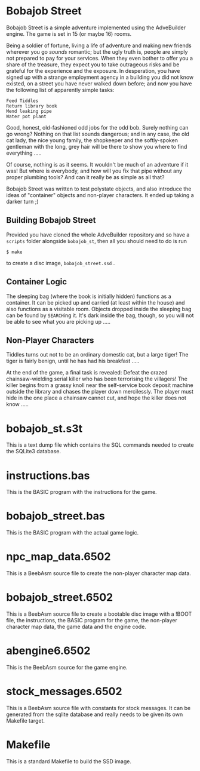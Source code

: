 # Bobajob Street

Bobajob Street is a simple adventure implemented using the AdveBuilder engine.  The game is set in 15 (or maybe 16) rooms.

Being a soldier of fortune, living a life of adventure and making new friends wherever you go _sounds_ romantic; but the ugly truth is, people are simply not prepared to pay for your services.  When they even bother to offer you a share of the treasure, they expect you to take outrageous risks and be grateful for the experience and the exposure.  In desperation, you have signed up with a strange employment agency in a building you did not know existed, on a street you have never walked down before; and now you have the following list of apparently simple tasks:
```
Feed Tiddles
Return library book
Mend leaking pipe
Water pot plant
```
Good, honest, old-fashioned odd jobs for the odd bob.  Surely nothing can go wrong?  Nothing on that list sounds dangerous; and in any case, the old cat lady, the nice young family, the shopkeeper and the softly-spoken gentleman with the long, grey hair will be there to show you where to find everything .....

Of course, nothing is as it seems.  It wouldn't be much of an adventure if it was!  But where is everybody, and how will you fix that pipe without any proper plumbing tools?  And can it really be as simple as all that?

Bobajob Street was written to test polystate objects, and also introduce the ideas of "container" objects and non-player characters.  It ended up taking a darker turn  ;)

## Building Bobajob Street

Provided you have cloned the whole AdveBuilder repository and so have a `scripts` folder alongside `bobajob_st`, then all you should need to do is run

```
$ make
```

to create a disc image, `bobajob_street.ssd` .  

## Container Logic

The sleeping bag  (where the book is initially hidden)  functions as a container.  It can be picked up and carried  (at least within the house)  and also functions as a visitable room.  Objects dropped inside the sleeping bag can be found by `SEARCH`ing it.  It's dark inside the bag, though, so you will not be able to see what you are picking up .....

## Non-Player Characters

Tiddles turns out not to be an ordinary domestic cat, but a large tiger!  The tiger is fairly benign, until he has had his breakfast .....

At the end of the game, a final task is revealed:  Defeat the crazed chainsaw-wielding serial killer who has been terrorising the villagers!  The killer begins from a grassy knoll near the self-service book deposit machine outside the library and chases the player down mercilessly.  The player must hide in the one place a chainsaw cannot cut, and hope the killer does not know .....

# bobajob_st.s3t

This is a text dump file which contains the SQL commands needed to create the SQLite3 database.

# instructions.bas

This is the BASIC program with the instructions for the game.

# bobajob_street.bas

This is the BASIC program with the actual game logic.

# npc_map_data.6502

This is a BeebAsm source file to create the non-player character map data.

# bobajob_street.6502

This is a BeebAsm source file to create a bootable disc image with a !BOOT file, the instructions, the BASIC program for the game, the non-player character map data, the game data and the engine code.

# abengine6.6502

This is the BeebAsm source for the game engine.

# stock_messages.6502

This is a BeebAsm source file with constants for stock messages.  It can be generated from the sqlite database and really needs to be given its own Makefile target.

# Makefile

This is a standard Makefile to build the SSD image.

